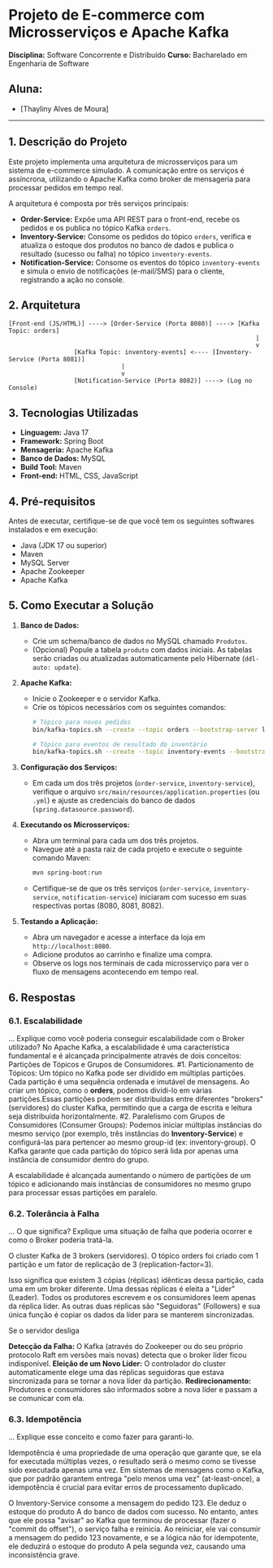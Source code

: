 # Projeto de E-commerce com Microsserviços e Apache Kafka

**Disciplina:** Software Concorrente e Distribuído
**Curso:** Bacharelado em Engenharia de Software

## Aluna:
* [Thayliny Alves de Moura]


---

## 1. Descrição do Projeto

Este projeto implementa uma arquitetura de microsserviços para um sistema de e-commerce simulado. A comunicação entre os serviços é assíncrona, utilizando o Apache Kafka como broker de mensageria para processar pedidos em tempo real.

A arquitetura é composta por três serviços principais:
* **Order-Service:** Expõe uma API REST para o front-end, recebe os pedidos e os publica no tópico Kafka `orders`.
* **Inventory-Service:** Consome os pedidos do tópico `orders`, verifica e atualiza o estoque dos produtos no banco de dados e publica o resultado (sucesso ou falha) no tópico `inventory-events`.
* **Notification-Service:** Consome os eventos do tópico `inventory-events` e simula o envio de notificações (e-mail/SMS) para o cliente, registrando a ação no console.

## 2. Arquitetura

```
[Front-end (JS/HTML)] ----> [Order-Service (Porta 8080)] ----> [Kafka Topic: orders]
                                                                    |
                                                                    v
                  [Kafka Topic: inventory-events] <---- [Inventory-Service (Porta 8081)]
                               |
                               v
                  [Notification-Service (Porta 8082)] ----> (Log no Console)

```

## 3. Tecnologias Utilizadas

* **Linguagem:** Java 17
* **Framework:** Spring Boot
* **Mensageria:** Apache Kafka
* **Banco de Dados:** MySQL
* **Build Tool:** Maven
* **Front-end:** HTML, CSS, JavaScript

## 4. Pré-requisitos

Antes de executar, certifique-se de que você tem os seguintes softwares instalados e em execução:
* Java (JDK 17 ou superior)
* Maven
* MySQL Server
* Apache Zookeeper
* Apache Kafka

## 5. Como Executar a Solução

1.  **Banco de Dados:**
    * Crie um schema/banco de dados no MySQL chamado `Produtos`.
    * (Opcional) Popule a tabela `produto` com dados iniciais. As tabelas serão criadas ou atualizadas automaticamente pelo Hibernate (`ddl-auto: update`).

2.  **Apache Kafka:**
    * Inicie o Zookeeper e o servidor Kafka.
    * Crie os tópicos necessários com os seguintes comandos:
      ```sh
      # Tópico para novos pedidos
      bin/kafka-topics.sh --create --topic orders --bootstrap-server localhost:9092 --partitions 3 --replication-factor 1

      # Tópico para eventos de resultado do inventário
      bin/kafka-topics.sh --create --topic inventory-events --bootstrap-server localhost:9092 --partitions 3 --replication-factor 1
      ```

3.  **Configuração dos Serviços:**
    * Em cada um dos três projetos (`order-service`, `inventory-service`), verifique o arquivo `src/main/resources/application.properties` (ou `.yml`) e ajuste as credenciais do banco de dados (`spring.datasource.password`).

4.  **Executando os Microsserviços:**
    * Abra um terminal para cada um dos três projetos.
    * Navegue até a pasta raiz de cada projeto e execute o seguinte comando Maven:
      ```sh
      mvn spring-boot:run
      ```
    * Certifique-se de que os três serviços (`order-service`, `inventory-service`, `notification-service`) iniciaram com sucesso em suas respectivas portas (8080, 8081, 8082).

5.  **Testando a Aplicação:**
    * Abra um navegador e acesse a interface da loja em `http://localhost:8080`.
    * Adicione produtos ao carrinho e finalize uma compra.
    * Observe os logs nos terminais de cada microsserviço para ver o fluxo de mensagens acontecendo em tempo real.

## 6. Respostas

### 6.1. Escalabilidade
... Explique como você poderia conseguir escalabilidade com o Broker utilizado?
No Apache Kafka, a escalabilidade é uma característica fundamental e é alcançada principalmente através de dois conceitos: Partições de Tópicos e Grupos de Consumidores.
#1. Particionamento de Tópicos: Um tópico no Kafka pode ser dividido em múltiplas partições. Cada partição é uma sequência ordenada e imutável de mensagens. Ao criar um tópico,
como o **orders**, podemos dividi-lo em várias partições.Essas partições podem ser distribuídas entre diferentes "brokers" (servidores) do cluster Kafka, 
permitindo que a carga de escrita e leitura seja distribuída horizontalmente.
#2. Paralelismo com Grupos de Consumidores (Consumer Groups): Podemos iniciar múltiplas instâncias do mesmo serviço (por exemplo, três instâncias do **Inventory-Service**) e 
configurá-las para pertencer ao mesmo group-id (ex: inventory-group). O Kafka garante que cada partição do tópico será lida por apenas uma instância de consumidor dentro do grupo.

A escalabilidade é alcançada aumentando o número de partições de um tópico e adicionando mais instâncias de consumidores no mesmo grupo para processar essas partições em paralelo.

### 6.2. Tolerância à Falha
... O que significa? Explique uma situação de falha que poderia ocorrer e como o Broker poderia tratá-la.

O cluster Kafka de 3 brokers (servidores). O tópico orders foi criado com 1 partição e um fator de replicação de 3 (replication-factor=3).

Isso significa que existem 3 cópias (réplicas) idênticas dessa partição, cada uma em um broker diferente.
Uma dessas réplicas é eleita a "Líder" (Leader). Todos os produtores escrevem e os consumidores leem apenas da réplica líder.
As outras duas réplicas são "Seguidoras" (Followers) e sua única função é copiar os dados da líder para se manterem sincronizadas.

Se o servidor desliga 

**Detecção da Falha:** O Kafka (através do Zookeeper ou do seu próprio protocolo Raft em versões mais novas) detecta que o broker líder ficou indisponível.
**Eleição de um Novo Líder:** O controlador do cluster automaticamente elege uma das réplicas seguidoras que estava sincronizada para se tornar a nova líder da partição.
**Redirecionamento:** Produtores e consumidores são informados sobre a nova líder e passam a se comunicar com ela.



### 6.3. Idempotência
... Explique esse conceito e como fazer para garanti-lo.

Idempotência é uma propriedade de uma operação que garante que, se ela for executada múltiplas vezes, o resultado será o mesmo como se tivesse sido executada apenas uma vez.
Em sistemas de mensagens como o Kafka, que por padrão garantem entrega "pelo menos uma vez" (at-least-once), a idempotência é crucial para evitar erros de processamento duplicado.

O Inventory-Service consome a mensagem do pedido 123. Ele deduz o estoque do produto A do banco de dados com sucesso. No entanto, antes que ele possa "avisar" ao Kafka que terminou 
de processar (fazer o "commit do offset"), o serviço falha e reinicia. Ao reiniciar, ele vai consumir a mensagem do pedido 123 novamente, e se a lógica não for idempotente, ele deduzirá
o estoque do produto A pela segunda vez, causando uma inconsistência grave.




